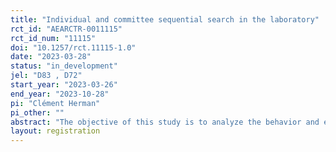```yaml
---
title: "Individual and committee sequential search in the laboratory"
rct_id: "AEARCTR-0011115"
rct_id_num: "11115"
doi: "10.1257/rct.11115-1.0"
date: "2023-03-28"
status: "in_development"
jel: "D83 , D72"
start_year: "2023-03-26"
end_year: "2023-10-28"
pi: "Clément Herman"
pi_other: ""
abstract: "The objective of this study is to analyze the behavior and explore the effectiveness of individual and collective sequential search in a laboratory experiment. The design of our experiment is based on the work of Albrecht, Anderson, and Vroman (JET, 2010). Our aim is to evaluate the predictions of that model and identify factors, including behavioral, that were not accounted for. We are particularly interested in understanding the impact of committee size, voting rules, and offer distributions on search duration, strategies adopted by participants, and ultimately, their welfare."
layout: registration
---
```


